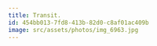 ```yaml
---
title: Transit.
id: 454bb013-7fd8-413b-82d0-c8af01ac409b
image: src/assets/photos/img_6963.jpg
---
```

